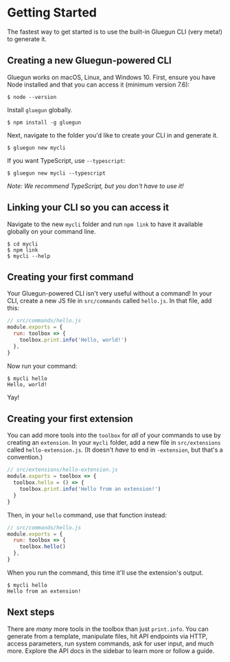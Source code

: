 # Getting Started

The fastest way to get started is to use the built-in Gluegun CLI (very meta!) to generate it.

## Creating a new Gluegun-powered CLI

Gluegun works on macOS, Linux, and Windows 10. First, ensure you have Node installed and that you can access it (minimum version 7.6):

```
$ node --version
```

Install `gluegun` globally.

```
$ npm install -g gluegun
```

Next, navigate to the folder you'd like to create your CLI in and generate it.

```
$ gluegun new mycli
```

If you want TypeScript, use `--typescript`:

```
$ gluegun new mycli --typescript
```

_Note: We recommend TypeScript, but you don't have to use it!_

## Linking your CLI so you can access it

Navigate to the new `mycli` folder and run `npm link` to have it available globally on your command line.

```
$ cd mycli
$ npm link
$ mycli --help
```

## Creating your first command

Your Gluegun-powered CLI isn't very useful without a command! In your CLI, create a new JS file in `src/commands` called `hello.js`. In that file, add this:

```js
// src/commands/hello.js
module.exports = {
  run: toolbox => {
    toolbox.print.info('Hello, world!')
  },
}
```

Now run your command:

```
$ mycli hello
Hello, world!
```

Yay!

## Creating your first extension

You can add more tools into the `toolbox` for _all_ of your commands to use by creating an `extension`. In your `mycli` folder, add a new file in `src/extensions` called `hello-extension.js`. (It doesn't _have_ to end in `-extension`, but that's a convention.)

```js
// src/extensions/hello-extension.js
module.exports = toolbox => {
  toolbox.hello = () => {
    toolbox.print.info('Hello from an extension!')
  }
}
```

Then, in your `hello` command, use that function instead:

```js
// src/commands/hello.js
module.exports = {
  run: toolbox => {
    toolbox.hello()
  },
}
```

When you run the command, this time it'll use the extension's output.

```
$ mycli hello
Hello from an extension!
```

## Next steps

There are _many_ more tools in the toolbox than just `print.info`. You can generate from a template, manipulate files, hit API endpoints via HTTP, access parameters, run system commands, ask for user input, and much more. Explore the API docs in the sidebar to learn more or follow a guide.
